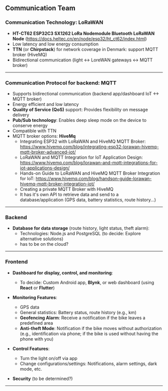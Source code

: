 ## Communication Team

### Communication Technology: LoRaWAN

- **HT-CT62 ESP32C3 SX1262 LoRa Nodemodule Bluetooth LoRaWAN Node** (https://docs.heltec.cn/en/node/esp32/ht_ct62/index.html)
- Low latency and low energy consumption
- **TTN** (or **Chirpstack**) for network coverage in Denmark: support MQTT broker (HiveMQ)
- Bidirectional communication (light <-> LoreWAN gateways <-> MQTT broker)

---

### Communication Protocol for backend: MQTT

- Supports bidirectional communication (backend app/dashboard IoT <-> MQTT broker)
- Energy efficient and low latency
- **Quality of Service (QoS)** support: Provides flexibility on message delivery
- **Pub/Sub technology**: Enables deep sleep mode on the device to conserve energy
- Compatible with TTN
- MQTT broker options: **HiveMq**
  - Integrating ESP32 with LoRaWAN and HiveMQ MQTT Broker: https://www.hivemq.com/blog/integrating-esp32-lorawan-hivemq-mqtt-broker-advanced-iot/
  - LoRaWAN and MQTT Integration for IoT Application Design:  https://www.hivemq.com/blog/lorawan-and-mqtt-integrations-for-iot-applications-design/
  - Hands-on Guide to LoRaWAN and HiveMQ MQTT Broker Integration for IoT: https://www.hivemq.com/blog/handson-guide-lorawan-hivemq-mqtt-broker-integration-iot/
  - Creating a private MQTT Broker with HiveMQ
  - It has it's own API to retrieve data and send to a database/application (GPS data, battery statistics, route history...)
---

### Backend

- **Database for data storage** (route history, light status, theft alarm): 
  - Technologies: Node.js and PostgreSQL (to decide: Explore alternative solutions)
  - has to be on the cloud?
---

### Frontend

- **Dashboard for display, control, and monitoring**: 
  - To decide: Custom Android app, **Blynk**, or web dashboard (using **React** or **Flutter**)
  
- **Monitoring Features**:
  - GPS data
  - General statistics: Battery status, route history (e.g., km)
  - **Geofencing Alarm**: Receive a notification if the bike leaves a predefined area
  - **Anti-theft Mode**: Notification if the bike moves without authorization (e.g., identification via phone; if the bike is used without having the phone with you)

- **Control Features**:
  - Turn the light on/off via app
  - Change configurations/settings: Notifications, alarm settings, dark mode, etc.

- **Security** (to be determined?)

---
